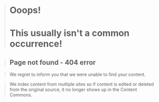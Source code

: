 
> # Ooops!
> # This usually isn't a common occurrence!


> ## Page not found - 404 error


> We regret to inform you that we were unable to find your content.

> We index content from multiple sites so if content is edited or deleted from the original source, it no longer shows up in the Content Commons.

